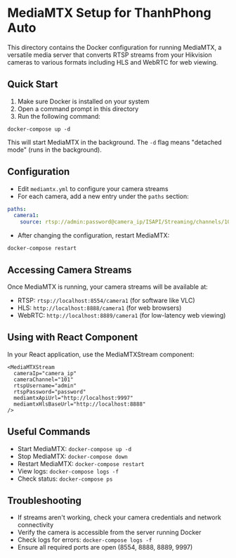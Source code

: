 # MediaMTX Setup for ThanhPhong Auto

This directory contains the Docker configuration for running MediaMTX, a versatile media server that converts RTSP streams from your Hikvision cameras to various formats including HLS and WebRTC for web viewing.

## Quick Start

1. Make sure Docker is installed on your system
2. Open a command prompt in this directory
3. Run the following command:

```
docker-compose up -d
```

This will start MediaMTX in the background. The `-d` flag means "detached mode" (runs in the background).

## Configuration

- Edit `mediamtx.yml` to configure your camera streams
- For each camera, add a new entry under the `paths` section:

```yml
paths:
  camera1:
    source: rtsp://admin:password@camera_ip/ISAPI/Streaming/channels/101
```

- After changing the configuration, restart MediaMTX:

```
docker-compose restart
```

## Accessing Camera Streams

Once MediaMTX is running, your camera streams will be available at:

- RTSP: `rtsp://localhost:8554/camera1` (for software like VLC)
- HLS: `http://localhost:8888/camera1` (for web browsers)
- WebRTC: `http://localhost:8889/camera1` (for low-latency web viewing)

## Using with React Component

In your React application, use the MediaMTXStream component:

```tsx
<MediaMTXStream
  cameraIp="camera_ip"
  cameraChannel="101"
  rtspUsername="admin"
  rtspPassword="password"
  mediamtxApiUrl="http://localhost:9997"
  mediamtxHlsBaseUrl="http://localhost:8888"
/>
```

## Useful Commands

- Start MediaMTX: `docker-compose up -d`
- Stop MediaMTX: `docker-compose down`
- Restart MediaMTX: `docker-compose restart`
- View logs: `docker-compose logs -f`
- Check status: `docker-compose ps`

## Troubleshooting

- If streams aren't working, check your camera credentials and network connectivity
- Verify the camera is accessible from the server running Docker
- Check logs for errors: `docker-compose logs -f`
- Ensure all required ports are open (8554, 8888, 8889, 9997)
